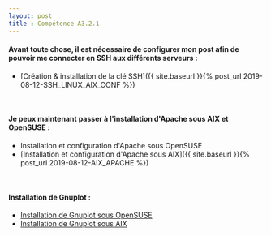 ```yaml
---
layout: post
title : Compétence A3.2.1
---
```


#### __Avant toute chose, il est nécessaire de configurer mon post afin de pouvoir me connecter en SSH aux différents serveurs :__

- [Création & installation de la clé SSH]({{ site.baseurl }}{% post_url 2019-08-12-SSH_LINUX_AIX_CONF %})

&nbsp;
#### __Je peux maintenant passer à l'installation d'Apache sous AIX et OpenSUSE :__

- Installation et configuration d'Apache sous OpenSUSE
- [Installation et configuration d'Apache sous AIX]({{ site.baseurl }}{% post_url 2019-08-12-AIX_APACHE %})

&nbsp;
####  __Installation de Gnuplot :__

- [Installation de Gnuplot sous OpenSUSE]()
- [Installation de Gnuplot sous AIX]()


